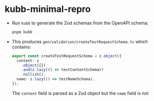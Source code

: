 # kubb-minimal-repro

- Run `kubb` to generate the Zod schemas from the OpenAPI schema:

  ```bash
  pnpm kubb
  ```

- This produces `gen/validation/createTestRequestSchema.ts` which contains:

  ```ts
  export const createTestRequestSchema = z.object({
    content: z
      .object({})
      .and(z.lazy(() => testContentSchema))
      .nullish(),
    name: z.lazy(() => testNameSchema),
  });
  ```

  The `content` field is parsed as a Zod object but the `name` field is not
